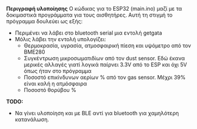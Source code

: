 **Περιγραφή υλοποίησης**
Ο κώδικας για το ESP32 (main.ino) μαζί με τα δοκιμαστικά προγράμματα για τους αισθητήρες. Αυτή τη στιγμή το πρόγραμμα δουλεύει ως εξής:
 -  Περιμένει να λάβει στο bluetooth serial μια εντολή getgata
 -  Μόλις λάβει την εντολή υπολογίζει: 
	 - Θερμοκρασία, υγρασία, ατμοσφαιρική πίεση και υψόμετρο από τον BME280 
	 - Συγκέντρωση μικροσωματιδίων από τον dust sensor. Εδώ έκανα μερικές αλλαγές γιατί λογικά παίρνει 3.3V από το ESP και όχι 5V όπως ήταν στο πρόγραμμα 
	 - Ποσοστό επικίνδυνων αερίων % από τον gas sensor. Μέχρι 39% είναι καλή η ατμόσφαιρα 
	 - Ποσοστό θορύβου %

**TODO:**
 - Να γίνει υλοποίηση και με BLE αντί για bluetooth για χαμηλότερη κατανάλωση.
